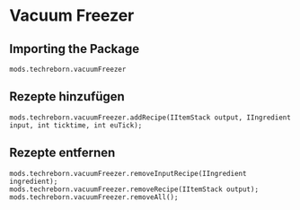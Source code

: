 # Vacuum Freezer

## Importing the Package
`mods.techreborn.vacuumFreezer`

## Rezepte hinzufügen
```zenscript
mods.techreborn.vacuumFreezer.addRecipe(IItemStack output, IIngredient input, int ticktime, int euTick);
```

## Rezepte entfernen
```zenscript
mods.techreborn.vacuumFreezer.removeInputRecipe(IIngredient ingredient);
mods.techreborn.vacuumFreezer.removeRecipe(IItemStack output);
mods.techreborn.vacuumFreezer.removeAll();
```